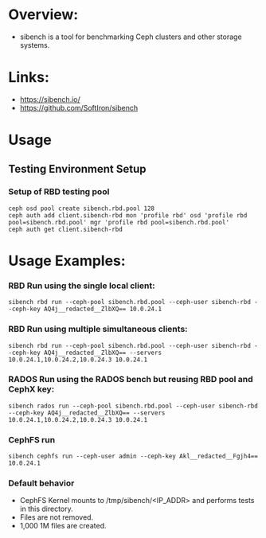 # Overview:
- sibench is a tool for benchmarking Ceph clusters and other storage systems.

# Links:
- https://sibench.io/
- https://github.com/SoftIron/sibench

# Usage

## Testing Environment Setup

### Setup of RBD testing pool
```
ceph osd pool create sibench.rbd.pool 128
ceph auth add client.sibench-rbd mon 'profile rbd' osd 'profile rbd pool=sibench.rbd.pool' mgr 'profile rbd pool=sibench.rbd.pool'
ceph auth get client.sibench-rbd
```

# Usage Examples:

### RBD Run using the single local client:

```sibench rbd run --ceph-pool sibench.rbd.pool --ceph-user sibench-rbd --ceph-key AQ4j__redacted__ZlbXQ== 10.0.24.1```

### RBD Run using multiple simultaneous clients: 

```sibench rbd run --ceph-pool sibench.rbd.pool --ceph-user sibench-rbd --ceph-key AQ4j__redacted__ZlbXQ== --servers 10.0.24.1,10.0.24.2,10.0.24.3 10.0.24.1```

### RADOS Run using the RADOS bench but reusing RBD pool and CephX key:

```sibench rados run --ceph-pool sibench.rbd.pool --ceph-user sibench-rbd --ceph-key AQ4j__redacted__ZlbXQ== --servers 10.0.24.1,10.0.24.2,10.0.24.3 10.0.24.1```

### CephFS run

```sibench cephfs run --ceph-user admin --ceph-key Akl__redacted__Fgjh4== 10.0.24.1```

### Default behavior
- CephFS Kernel mounts to /tmp/sibench/<IP_ADDR> and performs tests in this directory.
- Files are not removed.
- 1,000 1M files are created.

